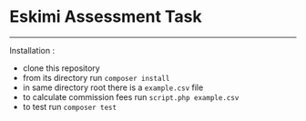 # Eskimi Assessment Task

<hr>
Installation :

 - clone this repository
 - from its directory run `composer install`
 - in same directory root there is a `example.csv` file
 - to calculate commission fees run `script.php example.csv` 
 - to test run `composer test`
